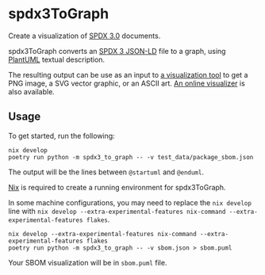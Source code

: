 # spdx3ToGraph

Create a visualization of [SPDX 3.0](https://spdx.github.io/spdx-spec/)
documents.

spdx3ToGraph converts an
[SPDX 3 JSON-LD](https://github.com/spdx/spdx-3-model/tree/main/serialization)
file to a graph, using [PlantUML](https://en.wikipedia.org/wiki/PlantUML)
textual description.

The resulting output can be use as an input to
[a visualization tool](https://plantuml.com/) to get a PNG image, a SVG vector
graphic, or an ASCII art.
[An online visualizer](https://www.plantuml.com/plantuml/uml/SyfFKj2rKt3CoKnELR1Io4ZDoSa70000)
is also available.

## Usage

To get started, run the following:

```shell
nix develop
poetry run python -m spdx3_to_graph -- -v test_data/package_sbom.json 
```

The output will be the lines between `@startuml` and `@enduml`.

[Nix](https://nixos.org/) is required to create a running environment for
spdx3ToGraph.

In some machine configurations, you may need to replace the `nix develop` line
with
`nix develop --extra-experimental-features nix-command --extra-experimental-features flakes`.

```shell
nix develop --extra-experimental-features nix-command --extra-experimental-features flakes
poetry run python -m spdx3_to_graph -- -v sbom.json > sbom.puml
```

Your SBOM visualization will be in `sbom.puml` file.
